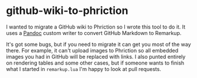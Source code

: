 # github-wiki-to-phriction

I wanted to migrate a GitHub wiki to Phriction so I wrote this tool to do it. It uses a [Pandoc](http://pandoc.org/) custom writer to convert GitHub Markdown to Remarkup.

It's got some bugs, but if you need to migrate it can get you most of the way there. For example, it can't upload images to Phriction so all embedded images you had in GitHub will be replaced with links. I also punted entirely on rendering tables and some other cases, but if someone wants to finish what I started in `remarkup.lua` I'm happy to look at pull requests.
